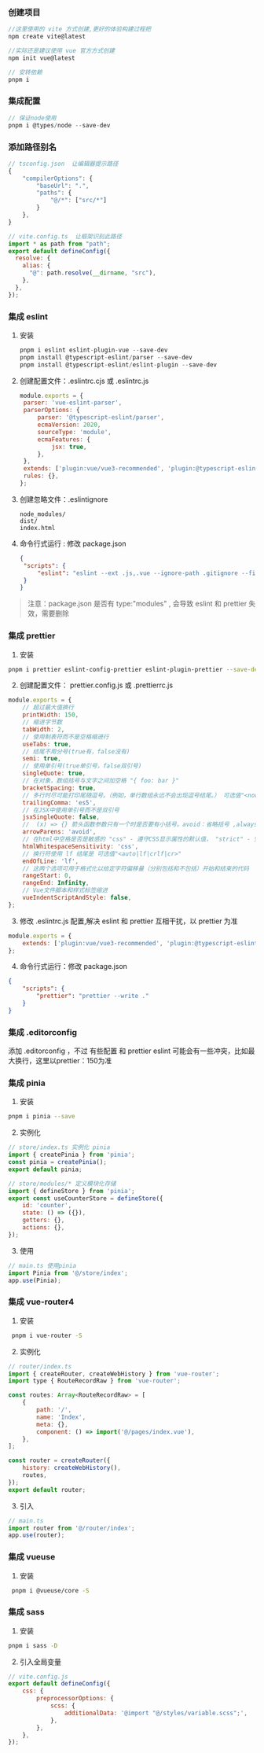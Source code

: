 ### 创建项目

```js
//这里使用的 vite 方式创建,更好的体验构建过程把
npm create vite@latest

//实际还是建议使用 vue 官方方式创建
npm init vue@latest

// 安转依赖
pnpm i
```

### 集成配置

```js
// 保证node使用
pnpm i @types/node --save-dev
```

### 添加路径别名

```js
// tsconfig.json  让编辑器提示路径
{
    "compilerOptions": {
        "baseUrl": ".",
        "paths": {
            "@/*": ["src/*"]
        }
    },
}

// vite.config.ts  让框架识别此路径
import * as path from "path";
export default defineConfig({
  resolve: {
    alias: {
      "@": path.resolve(__dirname, "src"),
    },
  },
});

```

### 集成 eslint

1. 安装
   ```js
   pnpm i eslint eslint-plugin-vue --save-dev
   pnpm install @typescript-eslint/parser --save-dev
   pnpm install @typescript-eslint/eslint-plugin --save-dev
   ```
2. 创建配置文件：.eslintrc.cjs 或 .eslintrc.js

   ```js
   module.exports = {
   	parser: 'vue-eslint-parser',
   	parserOptions: {
   		parser: '@typescript-eslint/parser',
   		ecmaVersion: 2020,
   		sourceType: 'module',
   		ecmaFeatures: {
   			jsx: true,
   		},
   	},
   	extends: ['plugin:vue/vue3-recommended', 'plugin:@typescript-eslint/recommended'],
   	rules: {},
   };
   ```

3. 创建忽略文件：.eslintignore

   ```
   node_modules/
   dist/
   index.html
   ```

4. 命令行式运行 : 修改 package.json

   ```json
   {
   	"scripts": {
   		"eslint": "eslint --ext .js,.vue --ignore-path .gitignore --fix src"
   	}
   }
   ```

> 注意：package.json 是否有 type:"modules" , 会导致 eslint 和 prettier 失效，需要删除

### 集成 prettier

1. 安装

```bash
pnpm i prettier eslint-config-prettier eslint-plugin-prettier --save-dev
```

2. 创建配置文件： prettier.config.js 或 .prettierrc.js

```js
module.exports = {
	// 超过最大值换行
	printWidth: 150,
	// 缩进字节数
	tabWidth: 2,
	// 使用制表符而不是空格缩进行
	useTabs: true,
	// 结尾不用分号(true有，false没有)
	semi: true,
	// 使用单引号(true单引号，false双引号)
	singleQuote: true,
	// 在对象，数组括号与文字之间加空格 "{ foo: bar }"
	bracketSpacing: true,
	// 多行时尽可能打印尾随逗号。（例如，单行数组永远不会出现逗号结尾。） 可选值"<none|es5|all>"，默认none
	trailingComma: 'es5',
	// 在JSX中使用单引号而不是双引号
	jsxSingleQuote: false,
	//  (x) => {} 箭头函数参数只有一个时是否要有小括号。avoid：省略括号 ,always：不省略括号
	arrowParens: 'avoid',
	// 在html中空格是否是敏感的 "css" - 遵守CSS显示属性的默认值， "strict" - 空格被认为是敏感的 ，"ignore" - 空格被认为是不敏感的
	htmlWhitespaceSensitivity: 'css',
	// 换行符使用 lf 结尾是 可选值"<auto|lf|crlf|cr>"
	endOfLine: 'lf',
	// 这两个选项可用于格式化以给定字符偏移量（分别包括和不包括）开始和结束的代码
	rangeStart: 0,
	rangeEnd: Infinity,
	// Vue文件脚本和样式标签缩进
	vueIndentScriptAndStyle: false,
};
```

3. 修改 .eslintrc.js 配置,解决 eslint 和 prettier 互相干扰，以 prettier 为准

```js
module.exports = {
	extends: ['plugin:vue/vue3-recommended', 'plugin:@typescript-eslint/recommended', 'prettier', 'plugin:prettier/recommended'],
};
```

4. 命令行式运行：修改 package.json

```json
{
	"scripts": {
		"prettier": "prettier --write ."
	}
}
```

### 集成 .editorconfig

添加 .editorconfig ，不过 有些配置 和 prettier eslint 可能会有一些冲突，比如最大换行，这里以prettier：150为准

### 集成 pinia

1. 安装

```bash
pnpm i pinia --save
```

2. 实例化

```js
// store/index.ts 实例化 pinia
import { createPinia } from 'pinia';
const pinia = createPinia();
export default pinia;

// store/modules/* 定义模块化存储
import { defineStore } from 'pinia';
export const useCounterStore = defineStore({
	id: 'counter',
	state: () => ({}),
	getters: {},
	actions: {},
});
```

3. 使用

```js
// main.ts 使用pinia
import Pinia from '@/store/index';
app.use(Pinia);
```

### 集成 vue-router4

1. 安装

```bash
 pnpm i vue-router -S
```

2. 实例化

```js
// router/index.ts
import { createRouter, createWebHistory } from 'vue-router';
import type { RouteRecordRaw } from 'vue-router';

const routes: Array<RouteRecordRaw> = [
	{
		path: '/',
		name: 'Index',
		meta: {},
		component: () => import('@/pages/index.vue'),
	},
];

const router = createRouter({
	history: createWebHistory(),
	routes,
});
export default router;
```

3. 引入

```js
// main.ts
import router from '@/router/index';
app.use(router);
```

### 集成 vueuse

1. 安装

```bash
 pnpm i @vueuse/core -S
```

### 集成 sass

1. 安装

```bash
pnpm i sass -D
```

2. 引入全局变量

```js
// vite.config.js
export default defineConfig({
	css: {
		preprocessorOptions: {
			scss: {
				additionalData: '@import "@/styles/variable.scss";',
			},
		},
	},
});
```
